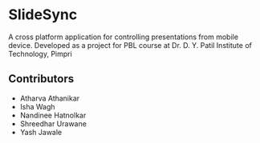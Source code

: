 # SlideSync
A cross platform application for controlling presentations from mobile device.
Developed as a project for PBL course at Dr. D. Y. Patil Institute of Technology, Pimpri

## Contributors
- Atharva Athanikar
- Isha Wagh
- Nandinee Hatnolkar
- Shreedhar Urawane
- Yash Jawale
